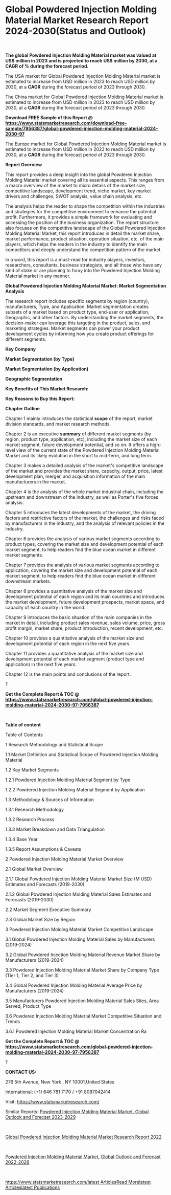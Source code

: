 <h1>Global Powdered Injection Molding Material Market Research Report 2024-2030(Status and Outlook)</h1><br/><p><strong>The global Powdered Injection Molding Material market was valued at US$ million in 2023 and is projected to reach US$ million by 2030, at a <strong>CAGR</strong> of % during the forecast period.</strong></p>
 
 
 
 <p>The USA market for Global Powdered Injection Molding Material market is estimated to increase from USD million in 2023 to reach USD million by 2030, at a <strong>CAGR</strong> during the forecast period of 2023 through 2030.</p>
 
 
 
 <p>The China market for Global Powdered Injection Molding Material market is estimated to increase from USD million in 2023 to reach USD million by 2030, at a <strong>CAGR</strong> during the forecast period of 2023 through 2030.</p>
 
 
 
 <p><strong>Download FREE Sample of this Report @ <a href="https://www.statsmarketresearch.com/download-free-sample/7956387/global-powdered-injection-molding-material-2024-2030-97">https://www.statsmarketresearch.com/download-free-sample/7956387/global-powdered-injection-molding-material-2024-2030-97</a></strong></p>
 
 
 
 <p>The Europe market for Global Powdered Injection Molding Material market is estimated to increase from USD million in 2023 to reach USD million by 2030, at a <strong>CAGR</strong> during the forecast period of 2023 through 2030.</p>
 
 
 
 <p><strong>Report Overview</strong></p>
 
 
 
 <p>This report provides a deep insight into the global Powdered Injection Molding Material market covering all its essential aspects. This ranges from a macro overview of the market to micro details of the market size, competitive landscape, development trend, niche market, key market drivers and challenges, SWOT analysis, value chain analysis, etc.</p>
 
 
 
 <p>The analysis helps the reader to shape the competition within the industries and strategies for the competitive environment to enhance the potential profit. Furthermore, it provides a simple framework for evaluating and accessing the position of the business organization. The report structure also focuses on the competitive landscape of the Global Powdered Injection Molding Material Market, this report introduces in detail the market share, market performance, product situation, operation situation, etc. of the main players, which helps the readers in the industry to identify the main competitors and deeply understand the competition pattern of the market.</p>
 
 
 
 <p>In a word, this report is a must-read for industry players, investors, researchers, consultants, business strategists, and all those who have any kind of stake or are planning to foray into the Powdered Injection Molding Material market in any manner.</p>
 
 
 
 <p><strong>Global Powdered Injection Molding Material Market: Market Segmentation Analysis</strong></p>
 
 
 
 <p>The research report includes specific segments by region (country), manufacturers, Type, and Application. Market segmentation creates subsets of a market based on product type, end-user or application, Geographic, and other factors. By understanding the market segments, the decision-maker can leverage this targeting in the product, sales, and marketing strategies. Market segments can power your product development cycles by informing how you create product offerings for different segments.</p>
 
 
 
 <p><strong>Key Company</strong></p>
 
 
 
 <p><strong>Market Segmentation (by Type)</strong></p>
 
 
 
 <p><strong>Market Segmentation (<strong>by Application</strong>)</strong></p>
 
 
 
 <p><strong>Geographic Segmentation</strong></p>
 
 
 
 <p><strong>Key Benefits of This Market Research:</strong></p>
 
 
 
 <p><strong>Key <strong>Reasons to Buy</strong> this Report:</strong></p>
 
 
 
 <p><strong>Chapter Outline</strong></p>
 
 
 
 <p>Chapter 1 mainly introduces the statistical <strong>scope</strong> of the report, market division standards, and market research methods.</p>
 
 
 
 <p>Chapter 2 is an executive <strong>summary</strong> of different market segments (by region, product type, application, etc), including the market size of each market segment, future development potential, and so on. It offers a high-level view of the current state of the Powdered Injection Molding Material Market and its likely evolution in the short to mid-term, and long term.</p>
 
 
 
 <p>Chapter 3 makes a detailed analysis of the market&#39;s competitive landscape of the market and provides the market share, capacity, output, price, latest development plan, merger, and acquisition information of the main manufacturers in the market.</p>
 
 
 
 <p>Chapter 4 is the analysis of the whole market industrial chain, including the upstream and downstream of the industry, as well as Porter&#39;s five forces analysis.</p>
 
 
 
 <p>Chapter 5 introduces the latest developments of the market, the driving factors and restrictive factors of the market, the challenges and risks faced by manufacturers in the industry, and the analysis of relevant policies in the industry.</p>
 
 
 
 <p>Chapter 6 provides the analysis of various market segments according to product types, covering the market size and development potential of each market segment, to help readers find the blue ocean market in different market segments.</p>
 
 
 
 <p>Chapter 7 provides the analysis of various market segments according to application, covering the market size and development potential of each market segment, to help readers find the blue ocean market in different downstream markets.</p>
 
 
 
 <p>Chapter 8 provides a quantitative analysis of the market size and development potential of each region and its main countries and introduces the market development, future development prospects, market space, and capacity of each country in the world.</p>
 
 
 
 <p>Chapter 9 introduces the basic situation of the main companies in the market in detail, including product sales revenue, sales volume, price, gross profit margin, market share, product introduction, recent development, etc.</p>
 
 
 
 <p>Chapter 10 provides a quantitative analysis of the market size and development potential of each region in the next five years.</p>
 
 
 
 <p>Chapter 11 provides a quantitative analysis of the market size and development potential of each market segment (product type and application) in the next five years.</p>
 
 
 
 <p>Chapter 12 is the main points and conclusions of the report.</p>
 
 
 
 <p>? </p>
 
 
 
 <div><b>Get the Complete Report & TOC @ <a href="https://www.statsmarketresearch.com/global-powdered-injection-molding-material-2024-2030-97-7956387">https://www.statsmarketresearch.com/global-powdered-injection-molding-material-2024-2030-97-7956387</a></b></div>
 
 
 
 <p><br />
 
 <b>Table of content</b></p>
 
 
 
 <p>Table of Contents<br />
 
 1 Research Methodology and Statistical Scope<br />
 
 1.1 Market Definition and Statistical Scope of Powdered Injection Molding Material<br />
 
 1.2 Key Market Segments<br />
 
 1.2.1 Powdered Injection Molding Material Segment by Type<br />
 
 1.2.2 Powdered Injection Molding Material Segment by Application<br />
 
 1.3 Methodology & Sources of Information<br />
 
 1.3.1 Research Methodology<br />
 
 1.3.2 Research Process<br />
 
 1.3.3 Market Breakdown and Data Triangulation<br />
 
 1.3.4 Base Year<br />
 
 1.3.5 Report Assumptions & Caveats<br />
 
 2 Powdered Injection Molding Material Market Overview<br />
 
 2.1 Global Market Overview<br />
 
 2.1.1 Global Powdered Injection Molding Material Market Size (M USD) Estimates and Forecasts (2019-2030)<br />
 
 2.1.2 Global Powdered Injection Molding Material Sales Estimates and Forecasts (2019-2030)<br />
 
 2.2 Market Segment Executive Summary<br />
 
 2.3 Global Market Size by Region<br />
 
 3 Powdered Injection Molding Material Market Competitive Landscape<br />
 
 3.1 Global Powdered Injection Molding Material Sales by Manufacturers (2019-2024)<br />
 
 3.2 Global Powdered Injection Molding Material Revenue Market Share by Manufacturers (2019-2024)<br />
 
 3.3 Powdered Injection Molding Material Market Share by Company Type (Tier 1, Tier 2, and Tier 3)<br />
 
 3.4 Global Powdered Injection Molding Material Average Price by Manufacturers (2019-2024)<br />
 
 3.5 Manufacturers Powdered Injection Molding Material Sales Sites, Area Served, Product Type<br />
 
 3.6 Powdered Injection Molding Material Market Competitive Situation and Trends<br />
 
 3.6.1 Powdered Injection Molding Material Market Concentration Ra</p>
 
 
 
 <div><b>Get the Complete Report & TOC @ <a href="https://www.statsmarketresearch.com/global-powdered-injection-molding-material-2024-2030-97-7956387">https://www.statsmarketresearch.com/global-powdered-injection-molding-material-2024-2030-97-7956387</a></b></div>
 
 
 
 <p>? </p>
 
 
 
 <p><b>CONTACT US:</b><br />
 
 276 5th Avenue, New York , NY 10001,United States<br />
 
 International: (+1) 646 781 7170 / +91 8087042414<br />
 
 Visit: <a href="https://www.statsmarketresearch.com/">https://www.statsmarketresearch.com/</a><br />
 
 Similar Reports: <a href="https://www.statsmarketresearch.com/global-powdered-injection-molding-material-2024-2030-97-7956387">Powdered Injection Molding Material Market, Global Outlook and Forecast 2023-2029</a><br />
 
 <br />
 
 <a href="https://www.statsmarketresearch.com/global-powdered-injection-molding-material-2024-2030-97-7956387">Global Powdered Injection Molding Material Market Research Report 2022</a><br />
 
 <br />
 
 <a href="https://www.statsmarketresearch.com/global-powdered-injection-molding-material-2024-2030-97-7956387">Powdered Injection Molding Material Market, Global Outlook and Forecast 2022-2028</a><br />
 
 <br />
 
 <a href="https://gyeongbokgung.com">https://www.statsmarketresearch.com/</a><a href="https://hallyeomaritime.com">latest Articles</a><a href="https://jingwansa.com">Read More</a><a href="https://nguoiviet.jp/">latest Articles</a><a href="https://www.intelmarketresearch.com/">latest Publications</a></p>